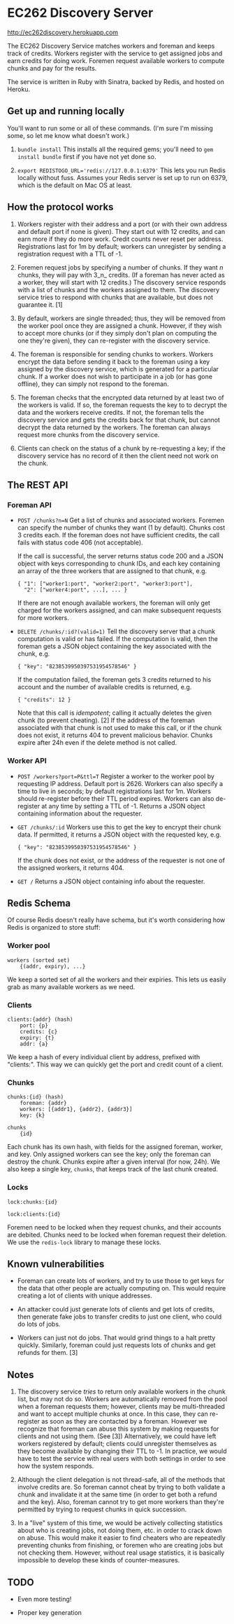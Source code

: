 EC262 Discovery Server
======================

http://ec262discovery.herokuapp.com

The EC262 Discovery Service matches workers and foreman and keeps track of
credits. Workers register with the service to get assigned jobs and earn
credits for doing work. Foremen request available workers to compute chunks
and pay for the results.

The service is written in Ruby with Sinatra, backed by Redis, and hosted on
Heroku.


Get up and running locally
--------------------------

You'll want to run some or all of these commands. (I'm sure I'm missing some, so
let me know what doesn't work.)

1.  `bundle install`
    This installs all the required gems; you'll need to `gem install bundle`
    first if you have not yet done so.

2.  `export REDISTOGO_URL='redis://127.0.0.1:6379'`
    This lets you run Redis locally without fuss. Assumes your Redis server is
    set up to run on 6379, which is the default on Mac OS at least.


How the protocol works
----------------------

1.  Workers register with their address and a port (or with their own address
    and default port if none is given). They start out with 12 credits, and can
    earn more if they do more work. Credit counts never reset per address. 
    Registrations last for 1m by default; workers can unregister by sending a
    registration request with a TTL of -1.
    
2.  Foremen request jobs by specifying a number of chunks. If they want _n_
    chunks, they will pay with 3_n_ credits. (If a foreman has never acted as
    a worker, they will start with 12 credits.) The discovery service responds
    with a list of chunks and the workers assigned to them. The discovery
    service tries to respond with chunks that are available, but does not
    guarantee it. [1]

3.  By default, workers are single threaded; thus, they will be removed from
    the worker pool once they are assigned a chunk. However, if they wish to
    accept more chunks (or if they simply don't plan on computing the one
    they're given), they can re-register with the discovery service.

4.  The foreman is responsible for sending chunks to workers. Workers encrypt
    the data before sending it back to the foreman using a key assigned by the
    discovery service, which is generated for a particular chunk. If a worker
    does not wish to participate in a job (or has gone offline), they can
    simply not respond to the foreman.
    
5.  The foreman checks that the encrypted data returned by at least two of the
    workers is valid. If so, the foreman requests the key to to decrypt the
    data and the workers receive credits. If not, the foreman tells the
    discovery service and gets the credits back for that chunk, but cannot
    decrypt the data returned by the workers. The foreman can always request
    more chunks from the discovery service.
    
6.  Clients can check on the status of a chunk by re-requesting a key; if the
    discovery service has no record of it then the client need not work on
    the chunk.


The REST API
------------

### Foreman API

  - `POST /chunks?n=N`
    Get a list of chunks and associated workers. Foremen can specify the number
    of chunks they want (1 by default). Chunks cost 3 credits each. If the
    foreman does not have sufficient credits, the call fails with status code
    406 (not acceptable).
    
    If the call is successful, the server returns status code 200 and a JSON
    object with keys corresponding to chunk IDs, and each key containing an
    array of the three workers that are assigned to that chunk, e.g.

        { "1": ["worker1:port", "worker2:port", "worker3:port"],
          "2": ["worker4:port", ...], ... }
          
    If there are not enough available workers, the foreman will only get
    charged for the workers assigned, and can make subsequent requests for
    more workers.
    
          
  - `DELETE /chunks/:id?(valid=1)`
    Tell the discovery server that a chunk computation is valid or has failed.
    If the computation is valid, then the foreman gets a JSON object containing
    the key associated with the chunk, e.g.
    
        { "key": "8238539950397531954578546" }
        
    If the computation failed, the foreman gets 3 credits returned to his
    account and the number of available credits is returned, e.g.
    
        { "credits": 12 }
    
    Note that this call is _idempotent_; calling it actually deletes the given
    chunk (to prevent cheating). [2] If the address of the foreman associated
    with that chunk is not used to make this call, or if the chunk does not
    exist, it returns 404 to prevent malicious behavior. Chunks expire after
    24h even if the delete method is not called.
    
          
### Worker API

  - `POST /workers?port=P&ttl=T`
    Register a worker to the worker pool by requesting IP address. Default port
    is 2626. Workers can also specify a time to live in seconds; by default
    registrations last for 1m. Workers should re-register before their TTL
    period expires. Workers can also de-register at any time by setting a TTL
    of -1. Returns a JSON object containing information about the requester.
    
  - `GET /chunks/:id`
    Workers use this to get the key to encrypt their chunk data. If permitted,
    it returns a JSON object with the requested key, e.g.
    
        { "key": "8238539950397531954578546" }
        
    If the chunk does not exist, or the address of the requester is not one of
    the assigned workers, it returns 404.

  - `GET /`
    Returns a JSON object containing info about the requester.


Redis Schema
------------

Of course Redis doesn't really have schema, but it's worth considering how
Redis is organized to store stuff:

### Worker pool

    workers (sorted set)
        {(addr, expiry), ...}
 
We keep a sorted set of all the workers and their expiries. This lets us easily
grab as many available workers as we need.
       
### Clients

    clients:{addr} (hash)
        port: {p}
        credits: {c}
        expiry: {t}
        addr: {a}
        
We keep a hash of every individual client by address, prefixed with "clients:".
This way we can quickly get the port and credit count of a client.

### Chunks

    chunks:{id} (hash)
        foreman: {addr}
        workers: [{addr1}, {addr2}, {addr3}]
        key: {k}
        
    chunks
        {id}

Each chunk has its own hash, with fields for the assigned foreman, worker, and
key. Only assigned workers can see the key; only the foreman can destroy the
chunk. Chunks expire after a given interval (for now, 24h). We also keep a
single key, `chunks`, that keeps track of the last chunk created.

### Locks

    lock:chunks:{id}
    
    lock:clients:{id}

Foremen need to be locked when they request chunks, and their accounts are
debited. Chunks need to be locked when foreman request their deletion. We
use the `redis-lock` library to manage these locks.

    
Known vulnerabilities
---------------------

  - Foreman can create lots of workers, and try to use those to get keys for
    the data that other people are actually computing on. This would require
    creating a lot of clients with unique addresses.
    
    
  - An attacker could just generate lots of clients and get lots of credits,
    then generate fake jobs to transfer credits to just one client, who could
    do lots of jobs.
    
  - Workers can just not do jobs. That would grind things to a halt pretty
    quickly. Similarly, foreman could just requests lots of chunks and get
    refunds for them. [3]
 
  
  
Notes
-----

1.  The discovery service _tries_ to return only available workers in the chunk
    list, but may not do so. Workers are automatically removed from the pool
    when a foreman requests them; however, clients may be multi-threaded and
    want to accept multiple chunks at once. In this case, they can re-register
    as soon as they are contacted by a foreman. However we recognize that
    foreman can abuse this system by making requests for clients and not using
    them. (See [3]) Alternatively, we could have left workers registered by
    default; clients could unregister themselves as they become available by
    changing their TTL to -1. In practice, we would have to test the service
    with real users with both settings in order to see how the system responds.
    
2.  Although the client delegation is not thread-safe, all of the methods that
    involve credits are. So foreman cannot cheat by trying to both validate a
    chunk and invalidate it at the same time (in order to get both a refund and
    the key). Also, foreman cannot try to get more workers than they're
    permitted by trying to request chunks in quick succession.
    
3.  In a "live" system of this time, we would be actively collecting statistics
    about who is creating jobs, not doing them, etc. in order to crack down on
    abuse. This would make it easier to find cheaters who are repeatedly
    preventing chunks from finishing, or foremen who are creating jobs but not
    checking them. However, without real usage statistics, it is basically
    impossible to develop these kinds of counter-measures.


TODO
----
  - Even more testing!
  
  - Proper key generation
  
  